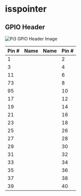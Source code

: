 # isspointer

## GPIO Header
![Pi3 GPIO Header Image](https://github.com/djgood/isspointer/blob/master/pi3gpioheader.jpg)

Pin # | Name | Name | Pin #
------|------|------|------
 1    |      |      | 2
 3    |      |      | 4
 11   |      |      | 6
 73   |      |      | 8
 95   |      |      | 10
 17   |      |      | 12
 19   |      |      | 14
 21   |      |      | 16
 23   |      |      | 18
 25   |      |      | 26
 27   |      |      | 28
 29   |      |      | 30
 31   |      |      | 32
 33   |      |      | 34
 35   |      |      | 36
 37   |      |      | 38
 39   |      |      | 40
